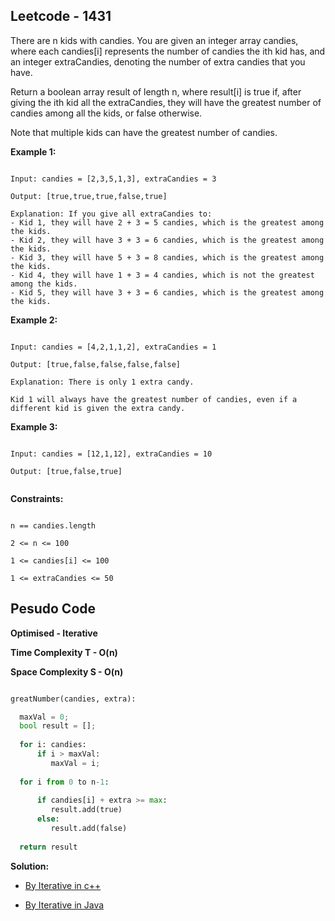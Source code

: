 ## Leetcode - 1431

There are n kids with candies. You are given an integer array candies, where each candies[i] represents the number of candies the ith kid has, and an integer extraCandies, denoting the number of extra candies that you have.

Return a boolean array result of length n, where result[i] is true if, after giving the ith kid all the extraCandies, they will have the greatest number of candies among all the kids, or false otherwise.

Note that multiple kids can have the greatest number of candies.

**Example 1:**

```

Input: candies = [2,3,5,1,3], extraCandies = 3

Output: [true,true,true,false,true] 

Explanation: If you give all extraCandies to:
- Kid 1, they will have 2 + 3 = 5 candies, which is the greatest among the kids.
- Kid 2, they will have 3 + 3 = 6 candies, which is the greatest among the kids.
- Kid 3, they will have 5 + 3 = 8 candies, which is the greatest among the kids.
- Kid 4, they will have 1 + 3 = 4 candies, which is not the greatest among the kids.
- Kid 5, they will have 3 + 3 = 6 candies, which is the greatest among the kids.

```

**Example 2:**

```

Input: candies = [4,2,1,1,2], extraCandies = 1

Output: [true,false,false,false,false] 

Explanation: There is only 1 extra candy.

Kid 1 will always have the greatest number of candies, even if a different kid is given the extra candy.
```

**Example 3:**

```

Input: candies = [12,1,12], extraCandies = 10

Output: [true,false,true]
 
```

**Constraints:**

```

n == candies.length

2 <= n <= 100

1 <= candies[i] <= 100

1 <= extraCandies <= 50

```

## Pesudo Code

**Optimised - Iterative**

**Time Complexity T - O(n)**

**Space Complexity S - O(n)**

```python

greatNumber(candies, extra):

  maxVal = 0;
  bool result = [];
  
  for i: candies:
      if i > maxVal:
         maxVal = i;
         
  for i from 0 to n-1:
      
      if candies[i] + extra >= max:
         result.add(true)
      else:
         result.add(false)
  
  return result

```

**Solution:**

- [By Iterative in c++](https://github.com/Ajay2521/Competitive-Programming/blob/main/Array/Greatest%20Number/By%20iterative.cpp)

- [By Iterative in Java](https://github.com/Ajay2521/Competitive-Programming/blob/main/Array/Greatest%20Number/By%20iterative.java)



